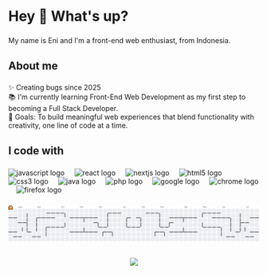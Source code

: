 <h1 align="left">Hey 👋 What's up?</h1>

###

<p align="left">My name is Eni and I'm a front-end web enthusiast, from Indonesia.</p>

###

<h2 align="left">About me</h2>

###

<p align="left">✨ Creating bugs since 2025<br>📚 I'm currently learning Front-End Web Development as my first step to becoming a Full Stack Developer.<br>🎯 Goals: To build meaningful web experiences that blend functionality with creativity, one line of code at a time.</p>

###

<h2 align="left">I code with</h2>

###

<div align="left">
  <img src="https://cdn.jsdelivr.net/gh/devicons/devicon/icons/javascript/javascript-original.svg" height="40" alt="javascript logo"  />
  <img width="12" />
  <img src="https://cdn.jsdelivr.net/gh/devicons/devicon/icons/react/react-original.svg" height="40" alt="react logo"  />
  <img width="12" />
  <img src="https://cdn.jsdelivr.net/gh/devicons/devicon/icons/nextjs/nextjs-original.svg" height="40" alt="nextjs logo"  />
  <img width="12" />
  <img src="https://cdn.jsdelivr.net/gh/devicons/devicon/icons/html5/html5-original.svg" height="40" alt="html5 logo"  />
  <img width="12" />
  <img src="https://cdn.jsdelivr.net/gh/devicons/devicon/icons/css3/css3-original.svg" height="40" alt="css3 logo"  />
  <img width="12" />
  <img src="https://cdn.jsdelivr.net/gh/devicons/devicon/icons/java/java-original.svg" height="40" alt="java logo"  />
  <img width="12" />
  <img src="https://cdn.jsdelivr.net/gh/devicons/devicon/icons/php/php-original.svg" height="40" alt="php logo"  />
  <img width="12" />
  <img src="https://cdn.jsdelivr.net/gh/devicons/devicon/icons/google/google-original.svg" height="40" alt="google logo"  />
  <img width="12" />
  <img src="https://cdn.jsdelivr.net/gh/devicons/devicon/icons/chrome/chrome-original.svg" height="40" alt="chrome logo"  />
  <img width="12" />
  <img src="https://cdn.jsdelivr.net/gh/devicons/devicon/icons/firefox/firefox-original.svg" height="40" alt="firefox logo"  />
</div>

###

<picture>
  <source media="(prefers-color-scheme: dark)" srcset="https://raw.githubusercontent.com/nicode27/nicode27/output/pacman-contribution-graph-dark.svg">
  <source media="(prefers-color-scheme: light)" srcset="https://raw.githubusercontent.com/nicode27/nicode27/output/pacman-contribution-graph.svg">
  <img alt="pacman contribution graph" src="https://raw.githubusercontent.com/nicode27/nicode27/output/pacman-contribution-graph.svg">
</picture>

###

<div align="left">
</div>

###

<div align="center">
  <img src="https://visitor-badge.laobi.icu/badge?page_id=nicode27.nicode27&"  />
</div>

###
